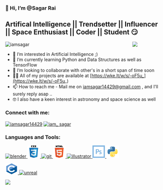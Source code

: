 ### 👋 Hi, I’m @Sagar Rai 
## Artifical Intelligence || Trendsetter || Influencer || Space Enthusiast || Coder || Student 😏

<!-- <a href="https://app.daily.dev/Iam_Sagar"><img src="https://api.daily.dev/devcards/dee722df27c0461393b7d9acc57029f3.png?r=pj6" width="400" alt="Sagar Rai's Dev Card"/></a> -->
<a href="https://github.com/nschloe/optimesh">
  <img src="https://raw.githubusercontent.com/meshpro/optimesh/assets/cvt-uniform-qnf.webp" align="right" width="20%"/>
</a>

<img src="https://komarev.com/ghpvc/?username=iamsagar&label=Profile%20views&color=0e75b6&style=flat" alt="iamsagar" /> </p>

- 👀 I’m interested in Artificial Intelligence ;)
- 🌱 I’m currently learning Python and Data Structures as well as TensorFlow 
- 💞️ I’m looking to collaborate with other's in a short span of time soon
- 👨‍💻 All of my projects are available at [https://wke.lt/w/s/-oF5u_](https://wke.lt/w/s/-oF5u_)
- 📫 How to reach me - Mail me on iamsagar14429@gmail.com , and I'll surely reply asap ..
- 🤓 I also have a keen interest in astronomy and space science as well 

<h3 align="left">Connect with me:</h3>
<p align="left">
<a href="https://www.hackerrank.com/iamsagar14429" target="blank"><img align="center" src="https://raw.githubusercontent.com/rahuldkjain/github-profile-readme-generator/master/src/images/icons/Social/hackerrank.svg" alt="iamsagar14429" height="30" width="40" /></a>
<a href="https://linkedin.com/in/iam_ sagar" target="blank"><img align="center" src="https://raw.githubusercontent.com/rahuldkjain/github-profile-readme-generator/master/src/images/icons/Social/linked-in-alt.svg" alt="iam_ sagar" height="30" width="40" /></a>

</p>

<h3 align="left">Languages and Tools:</h3>
<p align="left"> <a href="https://www.blender.org/" target="_blank" rel="noreferrer"> <img src="https://download.blender.org/branding/community/blender_community_badge_white.svg" alt="blender" width="40" height="40"/> </a> <a href="https://www.w3schools.com/css/" target="_blank" rel="noreferrer"> <img src="https://raw.githubusercontent.com/devicons/devicon/master/icons/css3/css3-original-wordmark.svg" alt="css3" width="40" height="40"/> </a> <a href="https://git-scm.com/" target="_blank" rel="noreferrer"> <img src="https://www.vectorlogo.zone/logos/git-scm/git-scm-icon.svg" alt="git" width="40" height="40"/> </a> <a href="https://www.w3.org/html/" target="_blank" rel="noreferrer"> <img src="https://raw.githubusercontent.com/devicons/devicon/master/icons/html5/html5-original-wordmark.svg" alt="html5" width="40" height="40"/> </a> <a href="https://www.adobe.com/in/products/illustrator.html" target="_blank" rel="noreferrer"> <img src="https://www.vectorlogo.zone/logos/adobe_illustrator/adobe_illustrator-icon.svg" alt="illustrator" width="40" height="40"/> </a> <a href="https://www.photoshop.com/en" target="_blank" rel="noreferrer"> <img src="https://raw.githubusercontent.com/devicons/devicon/master/icons/photoshop/photoshop-line.svg" alt="photoshop" width="40" height="40"/> </a> <a href="https://www.python.org" target="_blank" rel="noreferrer"> <img src="https://raw.githubusercontent.com/devicons/devicon/master/icons/python/python-original.svg" alt="python" width="40" height="40"/> </a> </p>
<a href="https://www.cprogramming.com/" target="_blank" rel="noreferrer"> <img src="https://raw.githubusercontent.com/devicons/devicon/master/icons/c/c-original.svg" alt="c" width="40" height="35"/> </a>
<a href="https://unrealengine.com/" target="_blank" rel="noreferrer"> <img src="https://raw.githubusercontent.com/kenangundogan/fontisto/036b7eca71aab1bef8e6a0518f7329f13ed62f6b/icons/svg/brand/unreal-engine.svg" alt="unreal" width="40" height="40"/> </a> </p>
<img src = "https://github-readme-stats.vercel.app/api?username=IamSagarRai&&show_icons=true&title_color=ffffff&icon_color=bb2acf&text_color=daf7dc&bg_color=111111">


<!---
IamSagarRai/IamSagarRai is a ✨ special ✨ repository because its `README.md` (this file) appears on your GitHub profile.
You can click the Preview link to take a look at your changes.
--->
